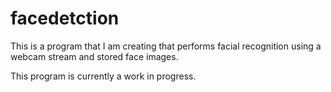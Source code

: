 facedetction
============

This is a program that I am creating that performs facial recognition using a webcam stream and stored face images.

This program is currently a work in progress.
